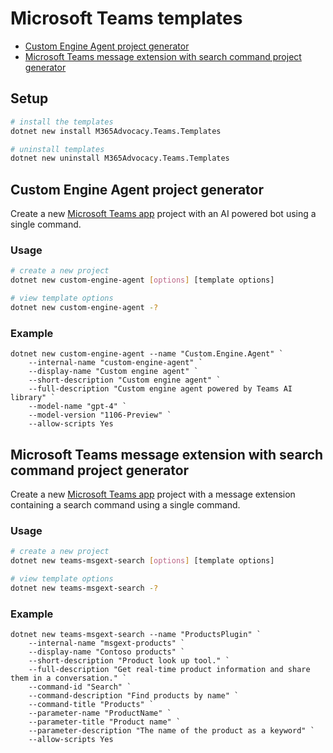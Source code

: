 # Microsoft Teams templates

- [Custom Engine Agent project generator](#custom-engine-agent-project-generator)
- [Microsoft Teams message extension with search command project generator](#microsoft-teams-message-extension-with-search-command-project-generator)

## Setup

```bash
# install the templates
dotnet new install M365Advocacy.Teams.Templates

# uninstall templates
dotnet new uninstall M365Advocacy.Teams.Templates
```

## Custom Engine Agent project generator

Create a new [Microsoft Teams app](https://learn.microsoft.com/MicrosoftTeams/platform/overview) project with an AI powered bot using a single command.

### Usage

```bash
# create a new project
dotnet new custom-engine-agent [options] [template options]

# view template options
dotnet new custom-engine-agent -?
```

### Example

```pwsh
dotnet new custom-engine-agent --name "Custom.Engine.Agent" `
    --internal-name "custom-engine-agent" `
    --display-name "Custom engine agent" `
    --short-description "Custom engine agent" `
    --full-description "Custom engine agent powered by Teams AI library" `
    --model-name "gpt-4" `
    --model-version "1106-Preview" `
    --allow-scripts Yes
```

## Microsoft Teams message extension with search command project generator

Create a new [Microsoft Teams app](https://learn.microsoft.com/MicrosoftTeams/platform/overview) project with a message extension containing a search command using a single command.

### Usage

```bash
# create a new project
dotnet new teams-msgext-search [options] [template options]

# view template options
dotnet new teams-msgext-search -?
```

### Example

```pwsh
dotnet new teams-msgext-search --name "ProductsPlugin" `
    --internal-name "msgext-products" `
    --display-name "Contoso products" `
    --short-description "Product look up tool." `
    --full-description "Get real-time product information and share them in a conversation." `
    --command-id "Search" `
    --command-description "Find products by name" `
    --command-title "Products" `
    --parameter-name "ProductName" `
    --parameter-title "Product name" `
    --parameter-description "The name of the product as a keyword" `
    --allow-scripts Yes
```
